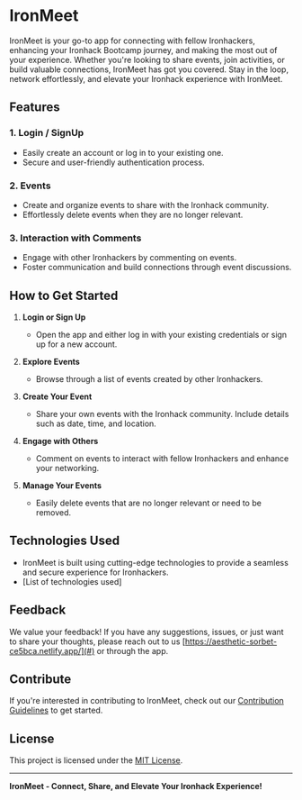 # IronMeet

IronMeet is your go-to app for connecting with fellow Ironhackers, enhancing your Ironhack Bootcamp journey, and making the most out of your experience. Whether you're looking to share events, join activities, or build valuable connections, IronMeet has got you covered. Stay in the loop, network effortlessly, and elevate your Ironhack experience with IronMeet.

## Features

### 1. Login / SignUp

- Easily create an account or log in to your existing one.
- Secure and user-friendly authentication process.

### 2. Events

- Create and organize events to share with the Ironhack community.
- Effortlessly delete events when they are no longer relevant.

### 3. Interaction with Comments

- Engage with other Ironhackers by commenting on events.
- Foster communication and build connections through event discussions.

## How to Get Started

1. **Login or Sign Up**

   - Open the app and either log in with your existing credentials or sign up for a new account.

2. **Explore Events**

   - Browse through a list of events created by other Ironhackers.

3. **Create Your Event**

   - Share your own events with the Ironhack community. Include details such as date, time, and location.

4. **Engage with Others**

   - Comment on events to interact with fellow Ironhackers and enhance your networking.

5. **Manage Your Events**
   - Easily delete events that are no longer relevant or need to be removed.

## Technologies Used

- IronMeet is built using cutting-edge technologies to provide a seamless and secure experience for Ironhackers.
- [List of technologies used]

## Feedback

We value your feedback! If you have any suggestions, issues, or just want to share your thoughts, please reach out to us [https://aesthetic-sorbet-ce5bca.netlify.app/](#) or through the app.

## Contribute

If you're interested in contributing to IronMeet, check out our [Contribution Guidelines](CONTRIBUTING.md) to get started.

## License

This project is licensed under the [MIT License](LICENSE.md).

---

**IronMeet - Connect, Share, and Elevate Your Ironhack Experience!**
